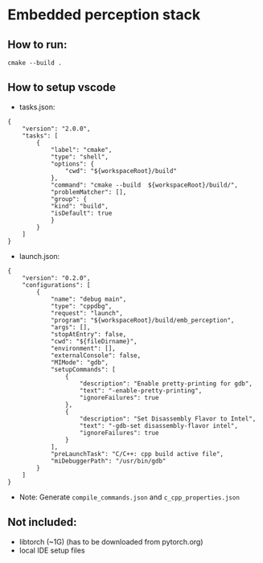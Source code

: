 # Embedded perception stack

## How to run:
```
cmake --build .
```

## How to setup vscode

* tasks.json:
```
{
    "version": "2.0.0",
    "tasks": [
        {
            "label": "cmake",
            "type": "shell",
            "options": {
                "cwd": "${workspaceRoot}/build"
            },
            "command": "cmake --build  ${workspaceRoot}/build/",
            "problemMatcher": [],
            "group": {
            "kind": "build",
            "isDefault": true
            }
        }
    ]
}
```

* launch.json:
```
{
    "version": "0.2.0",
    "configurations": [
        {
            "name": "debug main",
            "type": "cppdbg",
            "request": "launch",
            "program": "${workspaceRoot}/build/emb_perception",
            "args": [],
            "stopAtEntry": false,
            "cwd": "${fileDirname}",
            "environment": [],
            "externalConsole": false,
            "MIMode": "gdb",
            "setupCommands": [
                {
                    "description": "Enable pretty-printing for gdb",
                    "text": "-enable-pretty-printing",
                    "ignoreFailures": true
                },
                {
                    "description": "Set Disassembly Flavor to Intel",
                    "text": "-gdb-set disassembly-flavor intel",
                    "ignoreFailures": true
                }
            ],
            "preLaunchTask": "C/C++: cpp build active file",
            "miDebuggerPath": "/usr/bin/gdb"
        }
    ]
}
```

* Note: Generate `compile_commands.json` and `c_cpp_properties.json`

## Not included:

* libtorch (~1G) (has to be downloaded from pytorch.org)
* local IDE setup files